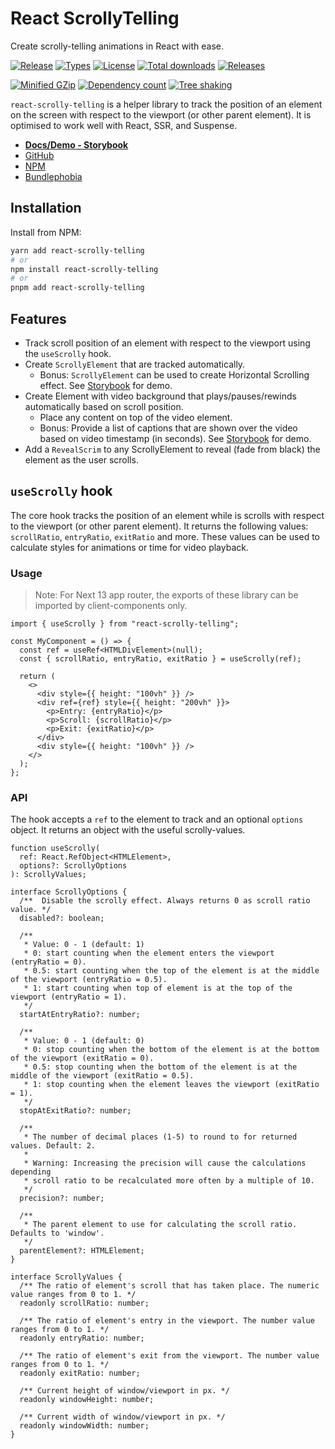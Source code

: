 # React ScrollyTelling

Create scrolly-telling animations in React with ease.

[![Release](https://badgen.net/npm/v/react-scrolly-telling)](https://www.npmjs.com/package/react-scrolly-telling)
[![Types](https://badgen.net/npm/types/react-scrolly-telling)](https://www.npmjs.com/package/react-scrolly-telling)
[![License](https://badgen.net/github/license/guptasiddhant/react-scrolly-telling)](https://github.com/GuptaSiddhant/react-scrolly-telling/blob/main/LICENSE)
[![Total downloads](https://badgen.net/npm/dt/react-scrolly-telling)](https://www.npmjs.com/package/react-scrolly-telling)
[![Releases](https://badgen.net/github/releases/guptasiddhant/react-scrolly-telling)](https://github.com/GuptaSiddhant/react-scrolly-telling/releases)

[![Minified GZip](https://badgen.net/bundlephobia/minzip/react-scrolly-telling)](https://bundlephobia.com/package/react-scrolly-telling)
[![Dependency count](https://badgen.net/bundlephobia/dependency-count/react-scrolly-telling)](https://bundlephobia.com/package/react-scrolly-telling)
[![Tree shaking](https://badgen.net/bundlephobia/tree-shaking/react-scrolly-telling)](https://bundlephobia.com/package/react-scrolly-telling)

`react-scrolly-telling` is a helper library to track the position of an element on the screen with respect to the viewport (or other parent element). It is optimised to work well with React, SSR, and Suspense.

- **[Docs/Demo - Storybook](https:///react-scrolly-telling.vercel.app/)**
- [GitHub](https://www.github.com/GuptaSiddhant/react-scrolly-telling)
- [NPM](https://www.npmjs.com/package/react-scrolly-telling)
- [Bundlephobia](https://bundlephobia.com/package/react-scrolly-telling)

## Installation

Install from NPM:

```sh
yarn add react-scrolly-telling
# or
npm install react-scrolly-telling
# or
pnpm add react-scrolly-telling
```

## Features

- Track scroll position of an element with respect to the viewport using the `useScrolly` hook.
- Create `ScrollyElement` that are tracked automatically.
  - Bonus: `ScrollyElement` can be used to create Horizontal Scrolling effect. See [Storybook](https://react-scrolly-telling.vercel.app/?path=/story/components-scrollyelement--horizontal) for demo.
- Create Element with video background that plays/pauses/rewinds automatically based on scroll position.
  - Place any content on top of the video element.
  - Bonus: Provide a list of captions that are shown over the video based on video timestamp (in seconds). See [Storybook](https://react-scrolly-telling.vercel.app/?path=/story/components-scrollyvideo--captions) for demo.
- Add a `RevealScrim` to any ScrollyElement to reveal (fade from black) the element as the user scrolls.

## `useScrolly` hook

The core hook tracks the position of an element while is scrolls with respect to the viewport (or other parent element). It returns the following values: `scrollRatio`, `entryRatio`, `exitRatio` and more. These values can be used to calculate styles for animations or time for video playback.

### Usage

> Note: For Next 13 app router, the exports of these library can be imported by client-components only.

```tsx
import { useScrolly } from "react-scrolly-telling";

const MyComponent = () => {
  const ref = useRef<HTMLDivElement>(null);
  const { scrollRatio, entryRatio, exitRatio } = useScrolly(ref);

  return (
    <>
      <div style={{ height: "100vh" }} />
      <div ref={ref} style={{ height: "200vh" }}>
        <p>Entry: {entryRatio}</p>
        <p>Scroll: {scrollRatio}</p>
        <p>Exit: {exitRatio}</p>
      </div>
      <div style={{ height: "100vh" }} />
    </>
  );
};
```

### API

The hook accepts a `ref` to the element to track and an optional `options` object. It returns an object with the useful scrolly-values.

```tsx
function useScrolly(
  ref: React.RefObject<HTMLElement>,
  options?: ScrollyOptions
): ScrollyValues;

interface ScrollyOptions {
  /**  Disable the scrolly effect. Always returns 0 as scroll ratio value. */
  disabled?: boolean;

  /**
   * Value: 0 - 1 (default: 1)
   * 0: start counting when the element enters the viewport (entryRatio = 0).
   * 0.5: start counting when the top of the element is at the middle of the viewport (entryRatio = 0.5).
   * 1: start counting when top of element is at the top of the viewport (entryRatio = 1).
   */
  startAtEntryRatio?: number;

  /**
   * Value: 0 - 1 (default: 0)
   * 0: stop counting when the bottom of the element is at the bottom of the viewport (exitRatio = 0).
   * 0.5: stop counting when the bottom of the element is at the middle of the viewport (exitRatio = 0.5).
   * 1: stop counting when the element leaves the viewport (exitRatio = 1).
   */
  stopAtExitRatio?: number;

  /**
   * The number of decimal places (1-5) to round to for returned values. Default: 2.
   *
   * Warning: Increasing the precision will cause the calculations depending
   * scroll ratio to be recalculated more often by a multiple of 10.
   */
  precision?: number;

  /**
   * The parent element to use for calculating the scroll ratio. Defaults to 'window'.
   */
  parentElement?: HTMLElement;
}

interface ScrollyValues {
  /** The ratio of element's scroll that has taken place. The numeric value ranges from 0 to 1. */
  readonly scrollRatio: number;

  /** The ratio of element's entry in the viewport. The number value ranges from 0 to 1. */
  readonly entryRatio: number;

  /** The ratio of element's exit from the viewport. The number value ranges from 0 to 1. */
  readonly exitRatio: number;

  /** Current height of window/viewport in px. */
  readonly windowHeight: number;

  /** Current width of window/viewport in px. */
  readonly windowWidth: number;
}
```
